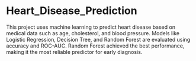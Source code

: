 # Heart_Disease_Prediction
This project uses machine learning to predict heart disease based on medical data such as age, cholesterol, and blood pressure. Models like Logistic Regression, Decision Tree, and Random Forest are evaluated using accuracy and ROC-AUC. Random Forest achieved the best performance, making it the most reliable predictor for early diagnosis.
